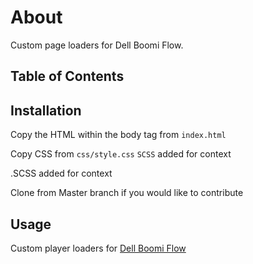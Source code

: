# About

 Custom page loaders for Dell Boomi Flow. 

## Table of Contents
<!-- - [Atom Loader]() -->
 <!-- - - [Table of Contents](#table-of-contents)  -->
  <!--  - [Installation](#installation)  -->
  <!--   - [Usage](#usage)  -->
  <!--   - [Support](#support)  -->

## Installation

Copy the HTML within the body tag from ```index.html```

Copy CSS from ```css/style.css```
```SCSS``` added for context 


.SCSS added for context 

Clone from Master branch if you would like to contribute 

## Usage
Custom player loaders for [Dell Boomi Flow](https://boomi.com/platform/flow/)
